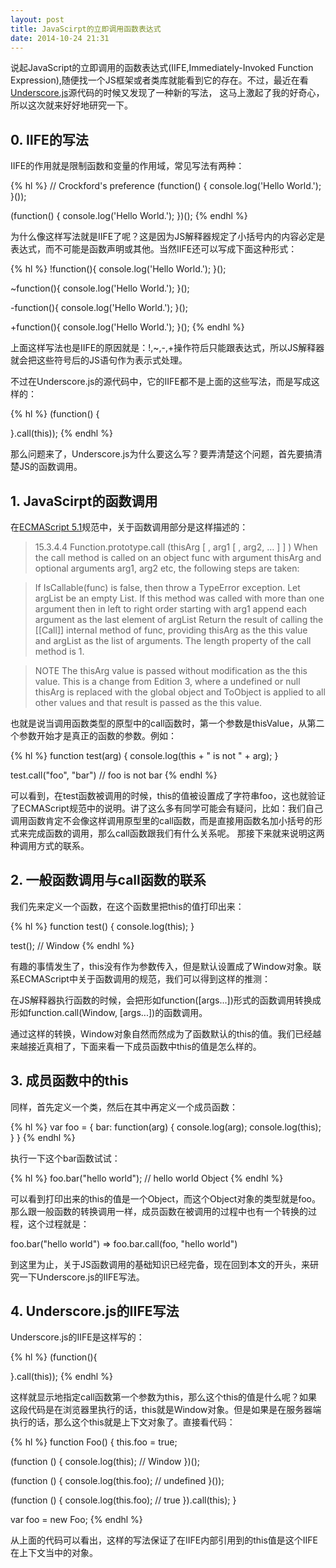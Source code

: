 ```yaml
---
layout: post
title: JavaScirpt的立即调用函数表达式
date: 2014-10-24 21:31
---
```


说起JavaScript的立即调用的函数表达式(IIFE,Immediately-Invoked Function Expression),随便找一个JS框架或者类库就能看到它的存在。不过，最近在看[Underscore.js](underscorejs.org)源代码的时候又发现了一种新的写法，
这马上激起了我的好奇心，所以这次就来好好地研究一下。
 
## 0. IIFE的写法
 
IIFE的作用就是限制函数和变量的作用域，常见写法有两种：
 
{% hl %}
// Crockford's preference
(function() {
  console.log('Hello World.');
}());
 
(function() {
  console.log('Hello World.');
})();
{% endhl %}
 
为什么像这样写法就是IIFE了呢？这是因为JS解释器规定了小括号内的内容必定是表达式，而不可能是函数声明或其他。当然IIFE还可以写成下面这种形式：
 
{% hl %}
!function(){ console.log('Hello World.'); }();
 
~function(){ console.log('Hello World.'); }();
 
-function(){ console.log('Hello World.'); }();
 
+function(){ console.log('Hello World.'); }();
{% endhl %}
 
上面这样写法也是IIFE的原因就是：!,~,-,+操作符后只能跟表达式，所以JS解释器就会把这些符号后的JS语句作为表示式处理。
 
不过在Underscore.js的源代码中，它的IIFE都不是上面的这些写法，而是写成这样的：
 
{% hl %}
(function() {
 
}.call(this));
{% endhl %}
 
那么问题来了，Underscore.js为什么要这么写？要弄清楚这个问题，首先要搞清楚JS的函数调用。
 
## 1. JavaScirpt的函数调用
 
在[ECMAScript 5.1](http://es5.github.io/#x15.3.4.4)规范中，关于函数调用部分是这样描述的：
 
>15.3.4.4 Function.prototype.call (thisArg [ , arg1 [ , arg2, … ] ] )
When the call method is called on an object func with argument thisArg and optional arguments arg1, arg2 etc, the following steps are taken:
 
>If IsCallable(func) is false, then throw a TypeError exception.
Let argList be an empty List.
If this method was called with more than one argument then in left to right order starting with arg1 append each argument as the last element of argList
Return the result of calling the [[Call]] internal method of func, providing thisArg as the this value and argList as the list of arguments.
The length property of the call method is 1.
 
>NOTE The thisArg value is passed without modification as the this value. This is a change from Edition 3, where a undefined or null thisArg is replaced with the global object and ToObject is applied to all other values and that result is passed as the this value.
 
也就是说当调用函数类型的原型中的call函数时，第一个参数是thisValue，从第二个参数开始才是真正的函数的参数。例如：
 
{% hl %}
function test(arg) {
  console.log(this + " is not " + arg);
}
 
test.call("foo", "bar") // foo is not bar
{% endhl %}
 
可以看到，在test函数被调用的时候，this的值被设置成了字符串foo，这也就验证了ECMAScript规范中的说明。讲了这么多有同学可能会有疑问，比如：我们自己调用函数肯定不会像这样调用原型里的call函数，而是直接用函数名加小括号的形式来完成函数的调用，那么call函数跟我们有什么关系呢。
那接下来就来说明这两种调用方式的联系。
 
## 2. 一般函数调用与call函数的联系
 
我们先来定义一个函数，在这个函数里把this的值打印出来：
 
{% hl %}
function test() {
  console.log(this);
}
 
test(); // Window
{% endhl %}
 
有趣的事情发生了，this没有作为参数传入，但是默认设置成了Window对象。联系ECMAScript中关于函数调用的规范，我们可以得到这样的推测：
 
在JS解释器执行函数的时候，会把形如function([args...])形式的函数调用转换成形如function.call(Window, [args...])的函数调用。
 
通过这样的转换，Window对象自然而然成为了函数默认的this的值。我们已经越来越接近真相了，下面来看一下成员函数中this的值是怎么样的。
 
## 3. 成员函数中的this
 
同样，首先定义一个类，然后在其中再定义一个成员函数：
 
{% hl %}
var foo = {
  bar: function(arg) {
    console.log(arg);
    console.log(this);
  }
}
{% endhl %}
 
执行一下这个bar函数试试：
 
{% hl %}
foo.bar("hello world"); // hello world Object
{% endhl %}
 
可以看到打印出来的this的值是一个Object，而这个Object对象的类型就是foo。那么跟一般函数的转换调用一样，成员函数在被调用的过程中也有一个转换的过程，这个过程就是：
 
foo.bar("hello world") => foo.bar.call(foo, "hello world")
 
到这里为止，关于JS函数调用的基础知识已经完备，现在回到本文的开头，来研究一下Underscore.js的IIFE写法。
 
## 4. Underscore.js的IIFE写法
 
Underscore.js的IIFE是这样写的：
 
{% hl %}
(function(){
 
}.call(this));
{% endhl %}
 
这样就显示地指定call函数第一个参数为this，那么这个this的值是什么呢？如果这段代码是在浏览器里执行的话，this就是Window对象。但是如果是在服务器端执行的话，那么这个this就是上下文对象了。直接看代码：
 
{% hl %}
function Foo() {
  this.foo = true;
 
  (function () {
      console.log(this); // Window
  })();
 
  (function () {
      console.log(this.foo); // undefined
  }());
 
  (function () {
      console.log(this.foo); // true
  }).call(this);
}
 
var foo = new Foo;
{% endhl %}

从上面的代码可以看出，这样的写法保证了在IIFE内部引用到的this值是这个IIFE在上下文当中的对象。